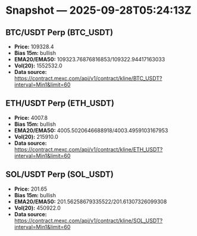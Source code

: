 # Snapshot — 2025-09-28T05:24:13Z

## BTC/USDT Perp (BTC_USDT)
- **Price:** 109328.4
- **Bias 15m:** bullish
- **EMA20/EMA50:** 109323.76876816853/109322.94417163033
- **Vol(20):** 1552532.0
- **Data source:** https://contract.mexc.com/api/v1/contract/kline/BTC_USDT?interval=Min1&limit=60

## ETH/USDT Perp (ETH_USDT)
- **Price:** 4007.8
- **Bias 15m:** bullish
- **EMA20/EMA50:** 4005.5020646688918/4003.4959103167953
- **Vol(20):** 215910.0
- **Data source:** https://contract.mexc.com/api/v1/contract/kline/ETH_USDT?interval=Min1&limit=60

## SOL/USDT Perp (SOL_USDT)
- **Price:** 201.65
- **Bias 15m:** bullish
- **EMA20/EMA50:** 201.56258679335522/201.61307326099308
- **Vol(20):** 450922.0
- **Data source:** https://contract.mexc.com/api/v1/contract/kline/SOL_USDT?interval=Min1&limit=60
